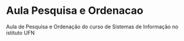 # Aula Pesquisa e Ordenacao
Aula de Pesquisa e Ordenação do curso de Sistemas de Informação no istituto UFN
